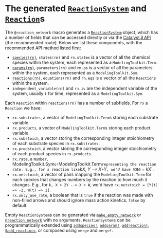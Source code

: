 # The generated [`ReactionSystem`](@ref) and [`Reaction`](@ref)s
The `@reaction_network` macro generates a [`ReactionSystem`](@ref) object, which
has a number of fields that can be accessed directly or via the [Catalyst.jl
API](@ref) (the recommended route). Below we list these components, with the recommended
API method listed first:

* [`species(rn)`](@ref), `states(rn)` and `rn.states` is a vector of all the chemical
  species within the system, each represented as a `ModelingToolkit.Term`.
* [`params(rn)`](@ref), `parameters(rn)` and `rn.ps` is a vector of all the parameters
  within the system, each represented as a `ModelingToolkit.Sym`.
* [`reactions(rn)`](@ref), `equations(rn)` and `rn.eqs` is a vector of all the
  `Reaction`s within the system.
* `independent_variable(rn)` and `rn.iv` are the independent variable of the
  system, usually `t` for time, represented as a `ModelingToolkit.Sym`.

Each `Reaction` within `reactions(rn)` has a number of subfields. For `rx` a
`Reaction` we have:
* `rx.substrates`, a vector of `ModelingToolkit.Term`s storing each
  substrate variable.
* `rx.products`, a vector of `ModelingToolkit.Term`s storing each product
  variable.
* `rx.substoich`, a vector storing the corresponding integer stoichiometry of
  each substrate species in `rx.substrates`.
* `rx.prodstoich`, a vector storing the corresponding integer stoichiometry of
  each product species in `rx.products`.
* `rx.rate`, a `Number, `ModelingToolkit.Sym` or `ModelingToolkit.Term`
  representing the reaction rate. E.g., for a reaction like `k*X, Y --> X+Y`,
  we'd have `rate = k*X`.
* `rx.netstoich`, a vector of pairs mapping the `ModelingToolkit.Term` for
  each species that changes numbers by the reaction to how much it changes. E.g.,
  for `k, X + 2Y --> X + W`, we'd have `rx.netstoich = [Y(t) => -2, W(t) => 1]`.
* `rx.only_use_rate`, a boolean that is `true` if the reaction was made with
  non-filled arrows and should ignore mass action kinetics. `false` by default.

Empty `ReactionSystem`s can be generated via [`make_empty_network`](@ref) or
[`@reaction_network`](@ref) with no arguments. `ReactionSystem`s can be
programmatically extended using [`addspecies!`](@ref), [`addparam!`](@ref),
[`addreaction!`](@ref), [`@add_reactions`](@ref), or composed using `merge` and
`merge!`.
